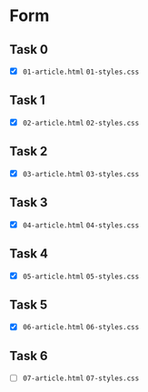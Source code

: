 # Form

## Task 0

- [x] `01-article.html` `01-styles.css`

## Task 1

- [x] `02-article.html` `02-styles.css`

## Task 2

- [x] `03-article.html` `03-styles.css`

## Task 3

- [x] `04-article.html` `04-styles.css`

## Task 4

- [x] `05-article.html` `05-styles.css`

## Task 5

- [x] `06-article.html` `06-styles.css`

## Task 6

- [ ] `07-article.html` `07-styles.css`

